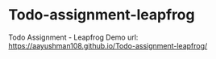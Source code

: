 # Todo-assignment-leapfrog
Todo Assignment - Leapfrog
Demo url:  https://aayushman108.github.io/Todo-assignment-leapfrog/
